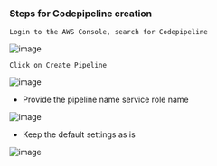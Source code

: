 ### Steps for Codepipeline creation

```
Login to the AWS Console, search for Codepipeline
```

![image](https://user-images.githubusercontent.com/20787443/92322499-1fda0880-f064-11ea-9784-a938539d327d.png)

```
Click on Create Pipeline
```

![image](https://user-images.githubusercontent.com/20787443/92322540-78a9a100-f064-11ea-9ff5-9ceb1e2adead.png)


- Provide the pipeline name service role name

![image](https://user-images.githubusercontent.com/20787443/92322562-9971f680-f064-11ea-8b30-7991dac01625.png)

- Keep the default settings as is

![image](https://user-images.githubusercontent.com/20787443/92322610-ce7e4900-f064-11ea-8e71-4f70c64673d3.png)

